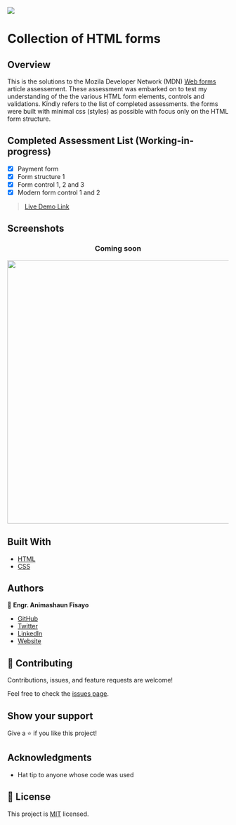 ![](https://img.shields.io/badge/fmanimashaun-blue)

# Collection of HTML forms

## Overview

This is the solutions to the Mozila Developer Network (MDN) [Web forms](https://developer.mozilla.org/en-US/docs/Learn/Forms) article assessement. These assessment was embarked on to test my understanding of the the various HTML form elements, controls and validations. Kindly refers to the list of completed assessments. the forms were built with minimal css (styles) as possible with focus only on the HTML form structure.


## Completed Assessment List (Working-in-progress)

- [x] Payment form
- [x] Form structure 1
- [x] Form control 1, 2 and 3
- [x] Modern form control 1 and 2

 > [Live Demo Link]()


## Screenshots

<h3 align="center">Coming soon</h3>
<p align="center">
  <img width="600" height="600" src="#">
</P>


## Built With

- [HTML](https://developer.mozilla.org/en-US/docs/Web/HTML)
- [CSS](https://developer.mozilla.org/en-US/docs/Web/CSS)


## Authors

👤 **Engr. Animashaun Fisayo**

- [GitHub](https://github.com/fmanimashaun)
- [Twitter](https://twitter.com/fmanimashaun)
- [LinkedIn](https://www.linkedin.com/in/fmanimashaun/)
- [Website](https://fmanimashaun.com)


## 🤝 Contributing

Contributions, issues, and feature requests are welcome!

Feel free to check the [issues page](../../issues/).


## Show your support

Give a ⭐️ if you like this project!


## Acknowledgments

- Hat tip to anyone whose code was used


## 📝 License

This project is [MIT](./LICENSE) licensed.
